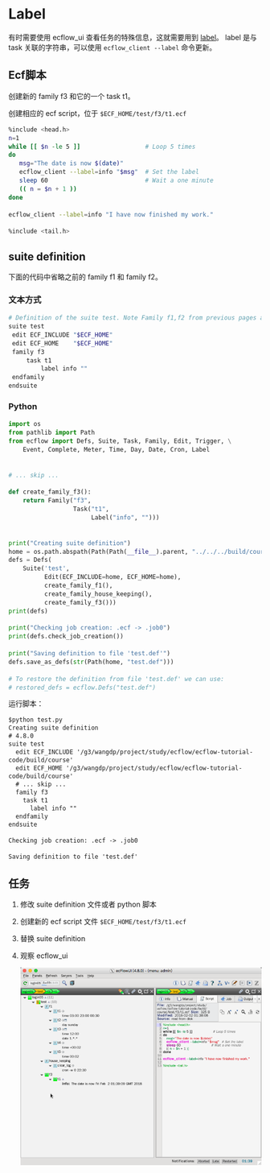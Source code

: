 # Label

有时需要使用 ecflow_ui 查看任务的特殊信息，这就需要用到 [label](https://software.ecmwf.int/wiki/display/ECFLOW/Glossary#term-label)。
label 是与 task 关联的字符串，可以使用 `ecflow_client --label` 命令更新。

## Ecf脚本

创建新的 family f3 和它的一个 task t1。

创建相应的 ecf script，位于 `$ECF_HOME/test/f3/t1.ecf`

```bash
%include <head.h>
n=1
while [[ $n -le 5 ]]                  # Loop 5 times
do
   msg="The date is now $(date)"
   ecflow_client --label=info "$msg"  # Set the label
   sleep 60                           # Wait a one minute
   (( n = $n + 1 ))
done
 
ecflow_client --label=info "I have now finished my work."
 
%include <tail.h>
```

## suite definition

下面的代码中省略之前的 family f1 和 family f2。

### 文本方式

```bash
# Definition of the suite test. Note Family f1,f2 from previous pages are omitted
suite test
 edit ECF_INCLUDE "$ECF_HOME"
 edit ECF_HOME    "$ECF_HOME"
 family f3
     task t1
         label info ""
 endfamily
endsuite
```

### Python

```python
import os
from pathlib import Path
from ecflow import Defs, Suite, Task, Family, Edit, Trigger, \
    Event, Complete, Meter, Time, Day, Date, Cron, Label


# ... skip ...

def create_family_f3():
    return Family("f3",
                  Task("t1",
                       Label("info", "")))


print("Creating suite definition")
home = os.path.abspath(Path(Path(__file__).parent, "../../../build/course"))
defs = Defs(
    Suite('test',
          Edit(ECF_INCLUDE=home, ECF_HOME=home),
          create_family_f1(),
          create_family_house_keeping(),
          create_family_f3()))
print(defs)

print("Checking job creation: .ecf -> .job0")
print(defs.check_job_creation())

print("Saving definition to file 'test.def'")
defs.save_as_defs(str(Path(home, "test.def")))

# To restore the definition from file 'test.def' we can use:
# restored_defs = ecflow.Defs("test.def")
```

运行脚本：

```
$python test.py
Creating suite definition
# 4.8.0
suite test
  edit ECF_INCLUDE '/g3/wangdp/project/study/ecflow/ecflow-tutorial-code/build/course'
  edit ECF_HOME '/g3/wangdp/project/study/ecflow/ecflow-tutorial-code/build/course'
  # ... skip ...
  family f3
    task t1
      label info ""
  endfamily
endsuite

Checking job creation: .ecf -> .job0

Saving definition to file 'test.def'
```


## 任务

1. 修改 suite definition 文件或者 python 脚本
2. 创建新的 ecf script 文件 `$ECF_HOME/test/f3/t1.ecf`
3. 替换 suite definition
4. 观察 ecflow_ui

    ![](./asset/add_label.png)
